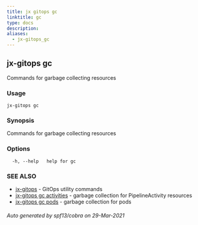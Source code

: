 ```yaml
---
title: jx gitops gc
linktitle: gc
type: docs
description: 
aliases:
  - jx-gitops_gc
---
```


## jx-gitops gc

Commands for garbage collecting resources

### Usage

```
jx-gitops gc
```

### Synopsis

Commands for garbage collecting resources

### Options

```
  -h, --help   help for gc
```

### SEE ALSO

* [jx-gitops](jx-gitops)	 - GitOps utility commands
* [jx-gitops gc activities](jx-gitops_gc_activities)	 - garbage collection for PipelineActivity resources
* [jx-gitops gc pods](jx-gitops_gc_pods)	 - garbage collection for pods

###### Auto generated by spf13/cobra on 29-Mar-2021
